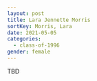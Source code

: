 ```yaml
---
layout: post
title: Lara Jennette Morris
sortKey: Morris, Lara
date: 2021-05-05
categories:
  - class-of-1996
gender: female
---
```

TBD